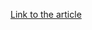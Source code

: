 [Link to the article](https://www.mcafee.com/blogs/other-blogs/mcafee-labs/my-adventures-hacking-the-iparcelbox/)
